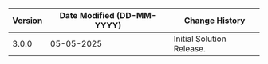 | **Version** | **Date Modified (DD-MM-YYYY)** | **Change History**                                                               |
|-------------|--------------------------------|----------------------------------------------------------------------------------|
| 3.0.0       | 05-05-2025                     | Initial Solution Release.    |